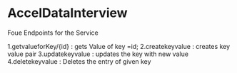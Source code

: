# AccelDataInterview
Foue Endpoints for the Service 

1.getvalueforKey/{id} : gets Value of key =id;
2.createkeyvalue : creates key value pair
3.updatekeyvalue : updates the key with new value
4.deletekeyvalue : Deletes the entry of given key
